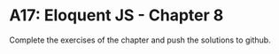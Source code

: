 # A17: Eloquent JS - Chapter 8

Complete the exercises of the chapter and push the solutions to github.
